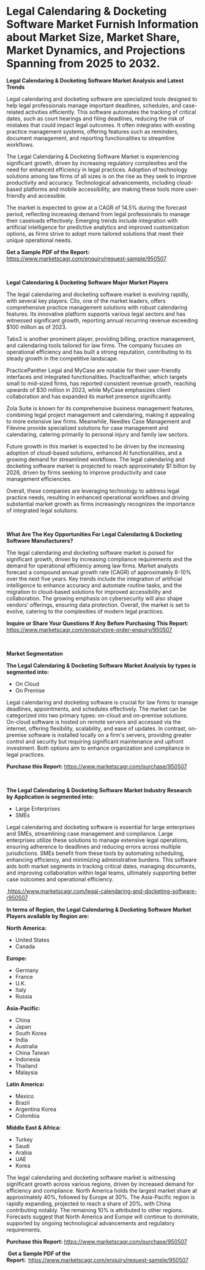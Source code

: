 <p><h1>Legal Calendaring & Docketing Software Market Furnish Information about Market Size, Market Share, Market Dynamics, and Projections Spanning from 2025 to 2032.</h1></p><p><strong>Legal Calendaring & Docketing Software Market Analysis and Latest Trends</strong></p>
<p><p>Legal calendaring and docketing software are specialized tools designed to help legal professionals manage important deadlines, schedules, and case-related activities efficiently. This software automates the tracking of critical dates, such as court hearings and filing deadlines, reducing the risk of mistakes that could impact legal outcomes. It often integrates with existing practice management systems, offering features such as reminders, document management, and reporting functionalities to streamline workflows.</p><p>The Legal Calendaring & Docketing Software Market is experiencing significant growth, driven by increasing regulatory complexities and the need for enhanced efficiency in legal practices. Adoption of technology solutions among law firms of all sizes is on the rise as they seek to improve productivity and accuracy. Technological advancements, including cloud-based platforms and mobile accessibility, are making these tools more user-friendly and accessible.</p><p>The market is expected to grow at a CAGR of 14.5% during the forecast period, reflecting increasing demand from legal professionals to manage their caseloads effectively. Emerging trends include integration with artificial intelligence for predictive analytics and improved customization options, as firms strive to adopt more tailored solutions that meet their unique operational needs.</p></p>
<p><strong>Get a Sample PDF of the Report:&nbsp;</strong> <a href="https://www.marketscagr.com/enquiry/request-sample/950507?utm_campaign=2467&utm_medium=2&utm_source=Github&utm_content=ia&utm_term=17042025&utm_id=legal-calendaring-docketing-software">https://www.marketscagr.com/enquiry/request-sample/950507</a></p>
<p>&nbsp;</p>
<p><strong>Legal Calendaring & Docketing Software Major Market Players</strong></p>
<p><p>The legal calendaring and docketing software market is evolving rapidly, with several key players. Clio, one of the market leaders, offers comprehensive practice management solutions with robust calendaring features. Its innovative platform supports various legal sectors and has witnessed significant growth, reporting annual recurring revenue exceeding $100 million as of 2023.</p><p>Tabs3 is another prominent player, providing billing, practice management, and calendaring tools tailored for law firms. The company focuses on operational efficiency and has built a strong reputation, contributing to its steady growth in the competitive landscape.</p><p>PracticePanther Legal and MyCase are notable for their user-friendly interfaces and integrated functionalities. PracticePanther, which targets small to mid-sized firms, has reported consistent revenue growth, reaching upwards of $30 million in 2023, while MyCase emphasizes client collaboration and has expanded its market presence significantly.</p><p>Zola Suite is known for its comprehensive business management features, combining legal project management and calendaring, making it appealing to more extensive law firms. Meanwhile, Needles Case Management and Filevine provide specialized solutions for case management and calendaring, catering primarily to personal injury and family law sectors.</p><p>Future growth in this market is expected to be driven by the increasing adoption of cloud-based solutions, enhanced AI functionalities, and a growing demand for streamlined workflows. The legal calendaring and docketing software market is projected to reach approximately $1 billion by 2026, driven by firms seeking to improve productivity and case management efficiencies.</p><p>Overall, these companies are leveraging technology to address legal practice needs, resulting in enhanced operational workflows and driving substantial market growth as firms increasingly recognizes the importance of integrated legal solutions.</p></p>
<p>&nbsp;</p>
<p><strong>What Are The Key Opportunities For Legal Calendaring & Docketing Software Manufacturers?</strong></p>
<p><p>The legal calendaring and docketing software market is poised for significant growth, driven by increasing compliance requirements and the demand for operational efficiency among law firms. Market analysts forecast a compound annual growth rate (CAGR) of approximately 8-10% over the next five years. Key trends include the integration of artificial intelligence to enhance accuracy and automate routine tasks, and the migration to cloud-based solutions for improved accessibility and collaboration. The growing emphasis on cybersecurity will also shape vendors’ offerings, ensuring data protection. Overall, the market is set to evolve, catering to the complexities of modern legal practices.</p></p>
<p><strong>Inquire or Share Your Questions If Any Before Purchasing This Report:</strong> <a href="https://www.marketscagr.com/enquiry/pre-order-enquiry/950507?utm_campaign=2467&utm_medium=2&utm_source=Github&utm_content=ia&utm_term=17042025&utm_id=legal-calendaring-docketing-software">https://www.marketscagr.com/enquiry/pre-order-enquiry/950507</a></p>
<p>&nbsp;</p>
<p><strong>Market Segmentation</strong></p>
<p><strong>The Legal Calendaring & Docketing Software Market Analysis by types is segmented into:</strong></p>
<p><ul><li>On Cloud</li><li>On Premise</li></ul></p>
<p><p>Legal calendaring and docketing software is crucial for law firms to manage deadlines, appointments, and schedules effectively. The market can be categorized into two primary types: on-cloud and on-premise solutions. On-cloud software is hosted on remote servers and accessed via the internet, offering flexibility, scalability, and ease of updates. In contrast, on-premise software is installed locally on a firm's servers, providing greater control and security but requiring significant maintenance and upfront investment. Both options aim to enhance organization and compliance in legal practices.</p></p>
<p><strong>Purchase this Report:&nbsp;</strong><a href="https://www.marketscagr.com/purchase/950507?utm_campaign=2467&utm_medium=2&utm_source=Github&utm_content=ia&utm_term=17042025&utm_id=legal-calendaring-docketing-software">https://www.marketscagr.com/purchase/950507</a></p>
<p>&nbsp;</p>
<p><strong>The Legal Calendaring & Docketing Software Market Industry Research by Application is segmented into:</strong></p>
<p><ul><li>Large Enterprises</li><li>SMEs</li></ul></p>
<p><p>Legal calendaring and docketing software is essential for large enterprises and SMEs, streamlining case management and compliance. Large enterprises utilize these solutions to manage extensive legal operations, ensuring adherence to deadlines and reducing errors across multiple jurisdictions. SMEs benefit from these tools by automating scheduling, enhancing efficiency, and minimizing administrative burdens. This software aids both market segments in tracking critical dates, managing documents, and improving collaboration within legal teams, ultimately supporting better case outcomes and operational efficiency.</p></p>
<p><a href="https://www.marketscagr.com/legal-calendaring-and-docketing-software-r950507?utm_campaign=2467&utm_medium=2&utm_source=Github&utm_content=ia&utm_term=17042025&utm_id=legal-calendaring-docketing-software">&nbsp;https://www.marketscagr.com/legal-calendaring-and-docketing-software-r950507</a></p>
<p><strong>In terms of Region, the Legal Calendaring & Docketing Software Market Players available by Region are:</strong></p>
<p>
    <p> <strong> North America: </strong>
        <ul>
            <li>United States</li>
            <li>Canada</li>
        </ul>
        </p> 
    <p> <strong> Europe: </strong>
        <ul>
            <li>Germany</li>
            <li>France</li>
            <li>U.K.</li>
            <li>Italy</li>
            <li>Russia</li>
        </ul>
        </p> 
    <p> <strong> Asia-Pacific: </strong>
        <ul>
            <li>China</li>
            <li>Japan</li>
            <li>South Korea</li>
            <li>India</li>
            <li>Australia</li>
            <li>China Taiwan</li>
            <li>Indonesia</li>
            <li>Thailand</li>
            <li>Malaysia</li>
        </ul>
        </p> 
    <p> <strong> Latin America: </strong>
        <ul>
            <li>Mexico</li>
            <li>Brazil</li>
            <li>Argentina Korea</li>
            <li>Colombia</li>
        </ul>
        </p> 
    <p> <strong> Middle East & Africa: </strong>
        <ul>
            <li>Turkey</li>
            <li>Saudi</li>
            <li>Arabia</li>
            <li>UAE</li>
            <li>Korea</li>
        </ul>
    </p>
    </p>
<p><p>The legal calendaring and docketing software market is witnessing significant growth across various regions, driven by increased demand for efficiency and compliance. North America holds the largest market share at approximately 40%, followed by Europe at 30%. The Asia-Pacific region is rapidly expanding, projected to reach a share of 20%, with China contributing notably. The remaining 10% is attributed to other regions. Forecasts suggest that North America and Europe will continue to dominate, supported by ongoing technological advancements and regulatory requirements.</p></p>
<p><strong>Purchase this Report: </strong><a href="https://www.marketscagr.com/purchase/950507?utm_campaign=2467&utm_medium=2&utm_source=Github&utm_content=ia&utm_term=17042025&utm_id=legal-calendaring-docketing-software">https://www.marketscagr.com/purchase/950507</a></p>
<p>&nbsp;<strong>Get a Sample PDF of the Report:&nbsp;&nbsp;</strong><a href="https://www.marketscagr.com/enquiry/request-sample/950507?utm_campaign=2467&utm_medium=2&utm_source=Github&utm_content=ia&utm_term=17042025&utm_id=legal-calendaring-docketing-software">https://www.marketscagr.com/enquiry/request-sample/950507</a></p>
<p><strong></strong></p>
<p><p></p><p></p><p></p></p>
